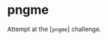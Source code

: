 # pngme

Attempt at the [`pngme`] challenge.

[pngme]: https://jrdngr.github.io/pngme_book/introduction.html
